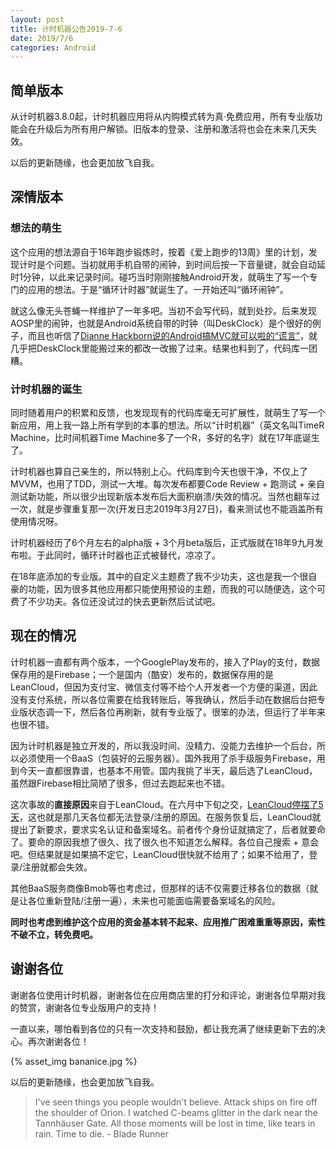 ```yaml
---
layout: post
title: 计时机器公告2019-7-6
date: 2019/7/6
categories: Android
---
```


## 简单版本

从计时机器3.8.0起，计时机器应用将从内购模式转为真·免费应用，所有专业版功能会在升级后为所有用户解锁。旧版本的登录、注册和激活将也会在未来几天失效。

以后的更新随缘，也会更加放飞自我。

<!--more-->

## 深情版本

### 想法的萌生

这个应用的想法源自于16年跑步锻炼时，按着《爱上跑步的13周》里的计划，发现计时是个问题。当初就用手机自带的闹钟，到时间后按一下音量键，就会自动延时1分钟，以此来记录时间。碰巧当时刚刚接触Android开发，就萌生了写一个专门的应用的想法。于是“循环计时器”就诞生了。一开始还叫“循环闹钟”。

就这么像无头苍蝇一样维护了一年多吧。当初不会写代码，就到处抄。后来发现AOSP里的闹钟，也就是Android系统自带的时钟（叫DeskClock）是个很好的例子，而且也听信了[Dianne Hackborn说的Android搞MVC就可以啦的“谎言”](https://web.archive.org/web/20180505121013/https://plus.google.com/+DianneHackborn/posts/FXCCYxepsDU)，就几乎把DeskClock里能搬过来的都改一改搬了过来。结果也料到了，代码库一团糟。

### 计时机器的诞生

同时随着用户的积累和反馈，也发现现有的代码库毫无可扩展性，就萌生了写一个新应用，用上我一路上所有学到的本事的想法。所以“计时机器”（英文名叫TimeR Machine，比时间机器Time Machine多了一个R，多好的名字）就在17年底诞生了。

计时机器也算自己亲生的，所以特别上心。代码库到今天也很干净，不仅上了MVVM，也用了TDD，测试一大堆。每次发布都要Code Review + 跑测试 + 亲自测试新功能，所以很少出现新版本发布后大面积崩溃/失效的情况。当然也翻车过一次，就是步骤重复那一次(开发日志2019年3月27日)，看来测试也不能涵盖所有使用情况呀。

计时机器经历了6个月左右的alpha版 + 3个月beta版后，正式版就在18年9九月发布啦。于此同时，循环计时器也正式被替代，凉凉了。

在18年底添加的专业版。其中的自定义主题费了我不少功夫，这也是我一个很自豪的功能，因为很多其他应用都只能使用预设的主题，而我的可以随便选，这个可费了不少功夫。各位还没试过的快去更新然后试试吧。

## 现在的情况

计时机器一直都有两个版本，一个GooglePlay发布的，接入了Play的支付，数据保存用的是Firebase；一个是国内（酷安）发布的，数据保存用的是LeanCloud，但因为支付宝、微信支付等不给个人开发者一个方便的渠道，因此没有支付系统，所以各位需要在给我转账后，等我确认，然后手动在数据后台把专业版状态调一下，然后各位再刷新，就有专业版了。很笨的办法，但运行了半年来也很不错。

因为计时机器是独立开发的，所以我没时间、没精力、没能力去维护一个后台，所以必须使用一个BaaS（包装好的云服务器）。国外我用了杀手级服务Firebase，用到今天一直都很靠谱，也基本不用管。国内我挑了半天，最后选了LeanCloud，虽然跟Firebase相比简陋了很多，但过去跑起来也不错。

这次事故的<strong>直接原因</strong>来自于LeanCloud。在六月中下旬之交，[LeanCloud停摆了5天](https://blog.avoscloud.com/6841/)，这也就是那几天各位都无法登录/注册的原因。在服务恢复后，LeanCloud就提出了新要求，要求实名认证和备案域名。前者传个身份证就搞定了，后者就要命了。要命的原因我想了很久、找了很久也不知道怎么解释。各位自己搜索 + 意会吧。但结果就是如果搞不定它，LeanCloud很快就不给用了；如果不给用了，登录/注册就都会失效。

其他BaaS服务商像Bmob等也考虑过，但那样的话不仅需要迁移各位的数据（就是让各位重新登陆/注册一遍），未来也可能面临需要备案域名的风险。

<strong>同时也考虑到维护这个应用的资金基本转不起来、应用推广困难重重等原因，索性不破不立，转免费吧。</strong>

## 谢谢各位

谢谢各位使用计时机器，谢谢各位在应用商店里的打分和评论，谢谢各位早期对我的赞赏，谢谢各位专业版用户的支持！

一直以来，哪怕看到各位的只有一次支持和鼓励，都让我充满了继续更新下去的决心。再次谢谢各位！

{% asset_img bananice.jpg %}

以后的更新随缘，也会更加放飞自我。

> I've seen things you people wouldn't believe. Attack ships on fire off the shoulder of Orion. I watched C-beams glitter in the dark near the Tannhäuser Gate. All those moments will be lost in time, like tears in rain. Time to die. - Blade Runner
